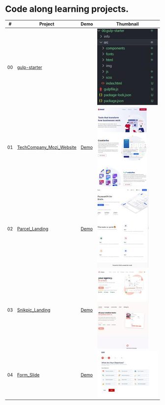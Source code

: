 # Code along learning projects.

|  #  | Project  | Demo          |Thumbnail|
| :-: | -------- | ------------- |---------|
|00| [gulp-starter](https://github.com/xml12333/HTML_SCSS_JS/tree/main/00.gulp-starter)| | ![Thumbnail](00.gulp-starter/info/info_thumbnail.jpg)|
|01| [TechCompany_Mozi_Website](https://github.com/xml12333/HTML_SCSS_JS/tree/main/01.TechCompany_Mozi_Website)| [Demo](https://nikt.com.ua/projects/htmlScssJs/01.TechCompany_Mozi_Website/)| ![Thumbnail](01.TechCompany_Mozi_Website/info/info_thumbnail.jpg)|
|02| [Parcel_Landing](https://github.com/xml12333/HTML_SCSS_JS/tree/main/02.Parcel_Landing)| [Demo](https://nikt.com.ua/projects/htmlScssJs/02.Parcel_Landing/)| ![Thumbnail](02.Parcel_Landing/info/info_thumbnail.jpg)|
|03| [Snikpic_Landing](https://github.com/xml12333/HTML_SCSS_JS/tree/main/03.Snikpic_Landing)| [Demo](https://nikt.com.ua/projects/htmlScssJs/03.Snikpic_Landing/)| ![Thumbnail](03.Snikpic_Landing/info/info_thumbnail.jpg)|
|04| [Form_Slide](https://github.com/xml12333/HTML_SCSS_JS/tree/main/04.Form_Slide)| [Demo](https://nikt.com.ua/projects/htmlScssJs/04.Form_Slide/)| ![Thumbnail](04.Form_Slide/info/info_thumbnail.jpg)|
